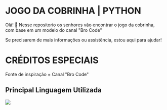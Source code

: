 <h1><b>JOGO DA COBRINHA | PYTHON</b></h1>

Olá! 👋
Nesse repositorio os senhores vão encontrar o jogo da cobrinha, com base em um
modelo do canal "Bro Code"

Se precisarem de mais informações ou assistência, estou aqui para ajudar!

# CRÉDITOS ESPECIAIS
Fonte de inspiração = Canal "Bro Code"

## Principal Linguagem Utilizada
<img src="https://skillicons.dev/icons?i=python" />
